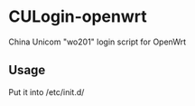 CULogin-openwrt
===========
 
China Unicom "wo201" login script for OpenWrt

Usage
------
Put it into /etc/init.d/
